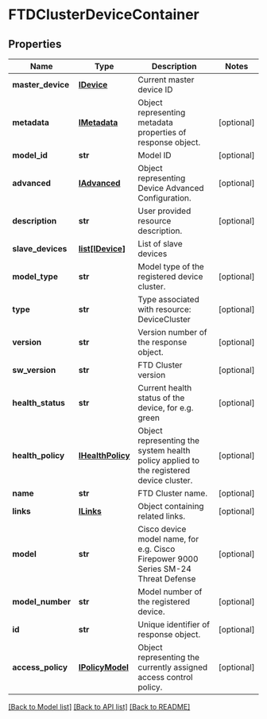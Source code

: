 # FTDClusterDeviceContainer

## Properties
Name | Type | Description | Notes
------------ | ------------- | ------------- | -------------
**master_device** | [**IDevice**](IDevice.md) | Current master device ID | 
**metadata** | [**IMetadata**](IMetadata.md) | Object representing metadata properties of response object. | [optional] 
**model_id** | **str** | Model ID | [optional] 
**advanced** | [**IAdvanced**](IAdvanced.md) | Object representing Device Advanced Configuration. | [optional] 
**description** | **str** | User provided resource description. | [optional] 
**slave_devices** | [**list[IDevice]**](IDevice.md) | List of slave devices | 
**model_type** | **str** | Model type of the registered device cluster. | [optional] 
**type** | **str** | Type associated with resource: DeviceCluster | [optional] 
**version** | **str** | Version number of the response object. | [optional] 
**sw_version** | **str** | FTD Cluster version | [optional] 
**health_status** | **str** | Current health status of the device, for e.g. green | [optional] 
**health_policy** | [**IHealthPolicy**](IHealthPolicy.md) | Object representing the system health policy applied to the registered device cluster. | [optional] 
**name** | **str** | FTD Cluster name. | [optional] 
**links** | [**ILinks**](ILinks.md) | Object containing related links. | [optional] 
**model** | **str** | Cisco device model name, for e.g. Cisco Firepower 9000 Series SM-24 Threat Defense | [optional] 
**model_number** | **str** | Model number of the registered device. | [optional] 
**id** | **str** | Unique identifier of response object. | [optional] 
**access_policy** | [**IPolicyModel**](IPolicyModel.md) | Object representing the currently assigned access control policy. | [optional] 

[[Back to Model list]](../README.md#documentation-for-models) [[Back to API list]](../README.md#documentation-for-api-endpoints) [[Back to README]](../README.md)


